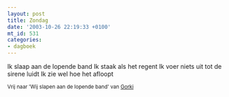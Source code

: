 ```yaml
---
layout: post
title: Zondag
date: '2003-10-26 22:19:33 +0100'
mt_id: 531
categories:
- dagboek
---
```

Ik slaap aan de lopende band
Ik staak als het regent
Ik voer niets uit tot de sirene luidt
Ik zie wel hoe het afloopt

<small>Vrij naar 'Wij slapen aan de lopende band' van <a href="http://www.gorki.be/">Gorki</a></small>
